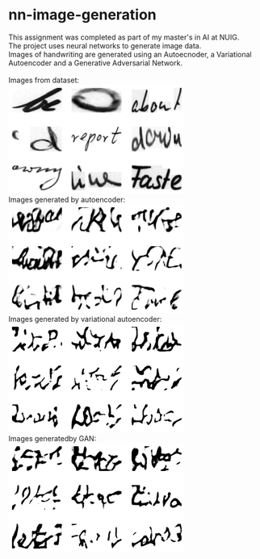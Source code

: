 # nn-image-generation
This assignment was completed as part of my master's in AI at NUIG.<br>
The project uses neural networks to generate image data.<br>
Images of handwriting are generated using an Autoecnoder, a Variational Autoencoder and a Generative Adversarial Network.<br><br>
Images from dataset:<br>
![Alt text](original_images.png "Original images taken from dataset")<br>
Images generated by autoencoder:<br>
![Alt text](ae_images.png "")<br>
Images generated by variational autoencoder:<br>
![Alt text](vae_images.png "")<br>
Images generatedby GAN:<br>
![Alt text](gan_images.png "")<br>


